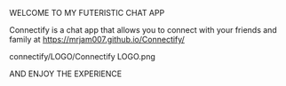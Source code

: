 WELCOME TO MY FUTERISTIC CHAT APP





Connectify is a chat app that allows you to connect with your friends and family at https://mrjam007.github.io/Connectify/





connectify/LOGO/Connectify LOGO.png 




AND ENJOY THE EXPERIENCE


